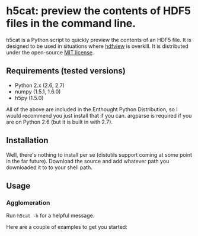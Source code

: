 # h5cat: preview the contents of HDF5 files in the command line.

h5cat is a Python script to quickly preview the contents of an HDF5 file.
It is designed to be used in situations where 
[hdfview](http://www.hdfgroup.org/hdf-java-html/hdfview/) is overkill.
It is distributed under the open-source 
[MIT license](http://www.opensource.org/licenses/mit-license.php).

## Requirements (tested versions)

* Python 2.x (2.6, 2.7)
* numpy (1.5.1, 1.6.0)
* h5py (1.5.0)

All of the above are included in the Enthought Python Distribution, so I would
recommend you just install that if you can. argparse is required if you are
on Python 2.6 (but it is built in with 2.7).

## Installation

Well, there's nothing to install per se (distutils support coming at some point
in the far future). Download the source and add whatever path you downloaded it
to to your shell path.

## Usage

### Agglomeration

Run `h5cat -h` for a helpful message.

Here are a couple of examples to get you started:



